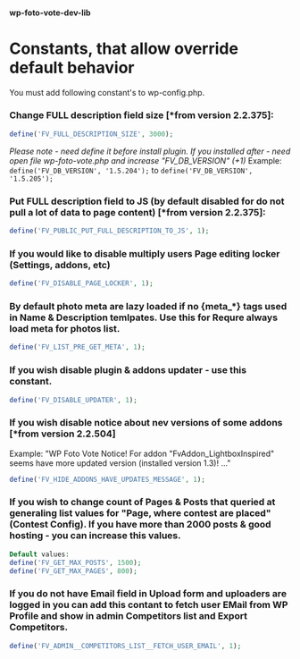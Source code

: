 #### wp-foto-vote-dev-lib
# Constants, that allow override default behavior
You must add following constant's to wp-config.php.

### Change FULL description field size [*from version 2.2.375]:
```php
define('FV_FULL_DESCRIPTION_SIZE', 3000);
```
*Please note - need define it before install plugin.
If you installed after - need open file wp-foto-vote.php and increase "FV_DB_VERSION" (+1)*
Example:
`define('FV_DB_VERSION', '1.5.204');`
to
`define('FV_DB_VERSION', '1.5.205');`

### Put FULL description field to JS (by default disabled for do not pull a lot of data to page content) [*from version 2.2.375]:
```php
define('FV_PUBLIC_PUT_FULL_DESCRIPTION_TO_JS', 1);
```

### If you would like to disable multiply users Page editing locker (Settings, addons, etc)
```php
define('FV_DISABLE_PAGE_LOCKER', 1);
```

### By default photo meta are lazy loaded if no {meta_*} tags used in Name & Description temlpates. Use this for Requre always load meta for photos list.
```php
define('FV_LIST_PRE_GET_META', 1);
```

### If you wish disable plugin & addons updater - use this constant.
```php
define('FV_DISABLE_UPDATER', 1);
```

### If you wish disable notice about nev versions of some addons [*from version 2.2.504]
Example: "WP Foto Vote Notice! For addon "FvAddon_LightboxInspired" seems have more updated version (installed version 1.3)! ..."
```php
define('FV_HIDE_ADDONS_HAVE_UPDATES_MESSAGE', 1);
```

### If you wish to change count of Pages & Posts that queried at generaling list values for "Page, where contest are placed" (Contest Config). If you have more than 2000 posts & good hosting - you can increase this values.
```php
Default values:
define('FV_GET_MAX_POSTS', 1500);
define('FV_GET_MAX_PAGES', 800);
```

### If you do not have Email field in Upload form and uploaders are logged in you can add this contant to fetch user EMail from WP Profile and show in admin Competitors list and Export Competitors.
```php
define('FV_ADMIN__COMPETITORS_LIST__FETCH_USER_EMAIL', 1);
```


